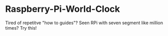 # Raspberry-Pi-World-Clock
Tired of repetitve "how to guides"? Seen RPi with seven segment like million times? Try this! 
